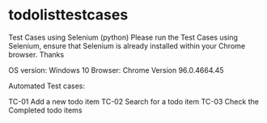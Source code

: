 # todolisttestcases

Test Cases using Selenium (python) Please run the Test Cases using Selenium, ensure that Selenium is already installed within your Chrome browser. Thanks

OS version:	 Windows 10
Browser:	Chrome Version 96.0.4664.45

Automated Test cases:

TC-01	Add a new todo item
TC-02	Search for a todo item
TC-03	Check the Completed todo items
